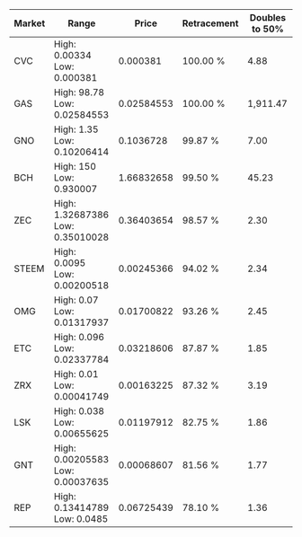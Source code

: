 | Market | Range | Price| Retracement | Doubles to 50% |
| --- | --- | --- | --- | --- |
| CVC | High: 0.00334<br />Low: 0.000381 | 0.000381 | 100.00 % | 4.88 |
| GAS | High: 98.78<br />Low: 0.02584553 | 0.02584553 | 100.00 % | 1,911.47 |
| GNO | High: 1.35<br />Low: 0.10206414 | 0.1036728 | 99.87 % | 7.00 |
| BCH | High: 150<br />Low: 0.930007 | 1.66832658 | 99.50 % | 45.23 |
| ZEC | High: 1.32687386<br />Low: 0.35010028 | 0.36403654 | 98.57 % | 2.30 |
| STEEM | High: 0.0095<br />Low: 0.00200518 | 0.00245366 | 94.02 % | 2.34 |
| OMG | High: 0.07<br />Low: 0.01317937 | 0.01700822 | 93.26 % | 2.45 |
| ETC | High: 0.096<br />Low: 0.02337784 | 0.03218606 | 87.87 % | 1.85 |
| ZRX | High: 0.01<br />Low: 0.00041749 | 0.00163225 | 87.32 % | 3.19 |
| LSK | High: 0.038<br />Low: 0.00655625 | 0.01197912 | 82.75 % | 1.86 |
| GNT | High: 0.00205583<br />Low: 0.00037635 | 0.00068607 | 81.56 % | 1.77 |
| REP | High: 0.13414789<br />Low: 0.0485 | 0.06725439 | 78.10 % | 1.36 |
